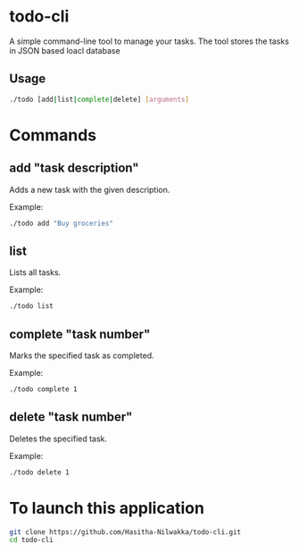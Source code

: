 # todo-cli

A simple command-line tool to manage your tasks.
The tool stores the tasks in JSON based loacl database

## Usage

```sh
./todo [add|list|complete|delete] [arguments]
```

# Commands

## add "task description"
Adds a new task with the given description.

Example:
```sh
./todo add "Buy groceries"
```
## list
Lists all tasks.

Example:
```sh
./todo list
```

## complete "task number"
Marks the specified task as completed.

Example:
```sh
./todo complete 1
```

## delete "task number"
Deletes the specified task.

Example:
```sh
./todo delete 1
```

# To launch this application

```sh
git clone https://github.com/Hasitha-Nilwakka/todo-cli.git
cd todo-cli
```
